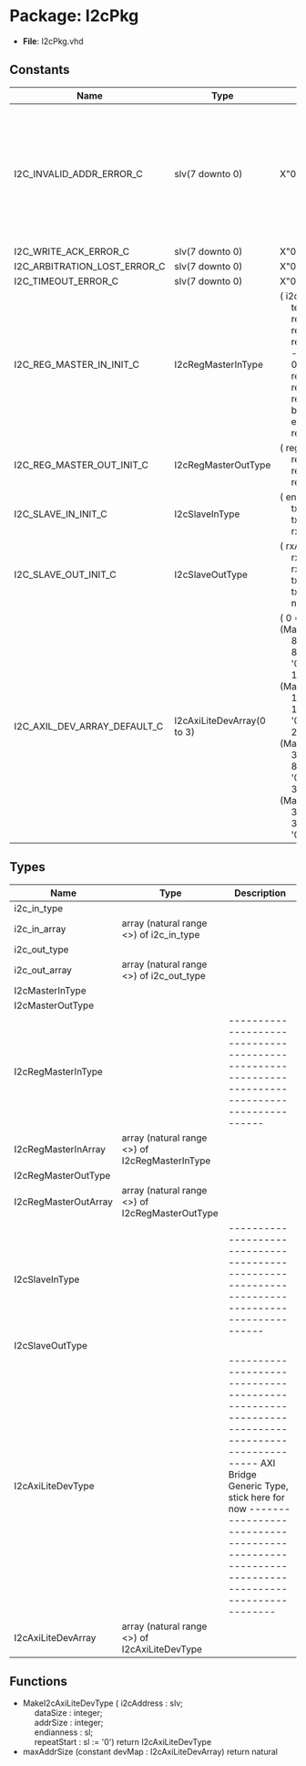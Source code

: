 # Package: I2cPkg

- **File**: I2cPkg.vhd
## Constants

| Name                         | Type                       | Value                                                                                                                                                                                                                                                                                                                                                                                                                                                                                                                                                                                                                                                                                                                                                                                                                                                                           | Description                                                                                       |
| ---------------------------- | -------------------------- | ------------------------------------------------------------------------------------------------------------------------------------------------------------------------------------------------------------------------------------------------------------------------------------------------------------------------------------------------------------------------------------------------------------------------------------------------------------------------------------------------------------------------------------------------------------------------------------------------------------------------------------------------------------------------------------------------------------------------------------------------------------------------------------------------------------------------------------------------------------------------------- | ------------------------------------------------------------------------------------------------- |
| I2C_INVALID_ADDR_ERROR_C     | slv(7 downto 0)            |  X"01"                                                                                                                                                                                                                                                                                                                                                                                                                                                                                                                                                                                                                                                                                                                                                                                                                                                                          | ------------------------------------------------------------------------------------------------  |
| I2C_WRITE_ACK_ERROR_C        | slv(7 downto 0)            |  X"02"                                                                                                                                                                                                                                                                                                                                                                                                                                                                                                                                                                                                                                                                                                                                                                                                                                                                          |                                                                                                   |
| I2C_ARBITRATION_LOST_ERROR_C | slv(7 downto 0)            |  X"03"                                                                                                                                                                                                                                                                                                                                                                                                                                                                                                                                                                                                                                                                                                                                                                                                                                                                          |                                                                                                   |
| I2C_TIMEOUT_ERROR_C          | slv(7 downto 0)            |  X"04"                                                                                                                                                                                                                                                                                                                                                                                                                                                                                                                                                                                                                                                                                                                                                                                                                                                                          |                                                                                                   |
| I2C_REG_MASTER_IN_INIT_C     | I2cRegMasterInType         |  (       i2cAddr     => (others => '0'),<br><span style="padding-left:20px">       tenbit      => '0',<br><span style="padding-left:20px">       regAddr     => (others => '0'),<br><span style="padding-left:20px">       regWrData   => (others => '0'),<br><span style="padding-left:20px">       regOp       => '0',<br><span style="padding-left:20px">               -- 1 for write,<br><span style="padding-left:20px"> 0 for read       regAddrSkip => '0',<br><span style="padding-left:20px">       regAddrSize => (others => '0'),<br><span style="padding-left:20px">       regDataSize => (others => '0'),<br><span style="padding-left:20px">       regReq      => '0',<br><span style="padding-left:20px">       busReq      => '0',<br><span style="padding-left:20px">       endianness  => '0',<br><span style="padding-left:20px">       repeatStart => '0') |                                                                                                   |
| I2C_REG_MASTER_OUT_INIT_C    | I2cRegMasterOutType        |  (       regAck      => '0',<br><span style="padding-left:20px">       regFail     => '0',<br><span style="padding-left:20px">       regFailCode => (others => '0'),<br><span style="padding-left:20px">       regRdData   => (others => '0'))                                                                                                                                                                                                                                                                                                                                                                                                                                                                                                                                                                                                                                  |                                                                                                   |
| I2C_SLAVE_IN_INIT_C          | I2cSlaveInType             |  (       enable  => '0',<br><span style="padding-left:20px">       txValid => '0',<br><span style="padding-left:20px">       txData  => (others => '0'),<br><span style="padding-left:20px">       rxAck   => '0')                                                                                                                                                                                                                                                                                                                                                                                                                                                                                                                                                                                                                                                              |                                                                                                   |
| I2C_SLAVE_OUT_INIT_C         | I2cSlaveOutType            |  (       rxActive => '0',<br><span style="padding-left:20px">       rxValid  => '0',<br><span style="padding-left:20px">       rxData   => (others => '0'),<br><span style="padding-left:20px">       txActive => '0',<br><span style="padding-left:20px">       txAck    => '0',<br><span style="padding-left:20px">       nack     => '0')                                                                                                                                                                                                                                                                                                                                                                                                                                                                                                                                    |                                                                                                   |
| I2C_AXIL_DEV_ARRAY_DEFAULT_C | I2cAxiLiteDevArray(0 to 3) |  (       0 => (MakeI2cAxiLiteDevType("0000000",<br><span style="padding-left:20px"> 8,<br><span style="padding-left:20px"> 8,<br><span style="padding-left:20px"> '0')),<br><span style="padding-left:20px">       1 => (MakeI2cAxiLiteDevType("0000010",<br><span style="padding-left:20px"> 16,<br><span style="padding-left:20px"> 16,<br><span style="padding-left:20px"> '0')),<br><span style="padding-left:20px">       2 => (MakeI2cAxiLiteDevType("0000100",<br><span style="padding-left:20px"> 32,<br><span style="padding-left:20px"> 8,<br><span style="padding-left:20px"> '0')),<br><span style="padding-left:20px">       3 => (MakeI2cAxiLiteDevType("0001000",<br><span style="padding-left:20px"> 32,<br><span style="padding-left:20px"> 32,<br><span style="padding-left:20px"> '0')))                                                                     |                                                                                                   |
## Types

| Name                 | Type                                             | Description                                                                                                                                                                                                                                   |
| -------------------- | ------------------------------------------------ | --------------------------------------------------------------------------------------------------------------------------------------------------------------------------------------------------------------------------------------------- |
| i2c_in_type          |                                                  |                                                                                                                                                                                                                                               |
| i2c_in_array         | array (natural range <>) of i2c_in_type          |                                                                                                                                                                                                                                               |
| i2c_out_type         |                                                  |                                                                                                                                                                                                                                               |
| i2c_out_array        | array (natural range <>) of i2c_out_type         |                                                                                                                                                                                                                                               |
| I2cMasterInType      |                                                  |                                                                                                                                                                                                                                               |
| I2cMasterOutType     |                                                  |                                                                                                                                                                                                                                               |
| I2cRegMasterInType   |                                                  | ------------------------------------------------------------------------------------------------                                                                                                                                              |
| I2cRegMasterInArray  | array (natural range <>) of I2cRegMasterInType   |                                                                                                                                                                                                                                               |
| I2cRegMasterOutType  |                                                  |                                                                                                                                                                                                                                               |
| I2cRegMasterOutArray | array (natural range <>) of I2cRegMasterOutType  |                                                                                                                                                                                                                                               |
| I2cSlaveInType       |                                                  | ------------------------------------------------------------------------------------------------                                                                                                                                              |
| I2cSlaveOutType      |                                                  |                                                                                                                                                                                                                                               |
| I2cAxiLiteDevType    |                                                  | -----------------------------------------------------------------------------------------------  AXI Bridge Generic Type, stick here for now -----------------------------------------------------------------------------------------------  |
| I2cAxiLiteDevArray   | array (natural range <>) of I2cAxiLiteDevType    |                                                                                                                                                                                                                                               |
## Functions
- MakeI2cAxiLiteDevType <font id="function_arguments">( i2cAddress  : slv;<br><span style="padding-left:20px"> dataSize    : integer;<br><span style="padding-left:20px"> addrSize    : integer;<br><span style="padding-left:20px"> endianness  : sl;<br><span style="padding-left:20px"> repeatStart : sl := '0') </font> <font id="function_return">return I2cAxiLiteDevType </font>
- maxAddrSize <font id="function_arguments">(constant devMap : I2cAxiLiteDevArray) </font> <font id="function_return">return natural </font>
